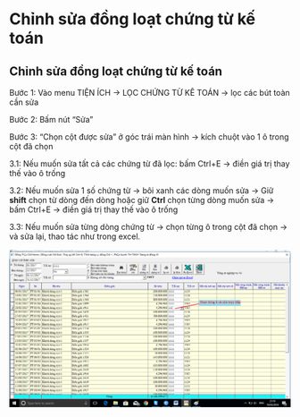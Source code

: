 # Chỉnh sửa đồng loạt chứng từ kế toán

## Chỉnh sửa đồng loạt chứng từ kế toán

Bước 1: Vào menu TIỆN ÍCH -&gt; LỌC CHỨNG TỪ KÊ TOÁN -&gt; lọc các bút toàn cần sửa

Bước 2: Bấm nút “Sửa”

Bước 3: “Chọn cột được sửa” ở góc trái màn hình -&gt; kích chuột vào 1 ô trong cột đã chọn

3.1: Nếu muốn sửa tất cả các chứng từ đã lọc: bấm Ctrl+E -&gt; điền giá trị thay thế vào ô trống

3.2: Nếu muốn sửa 1 số chứng từ -&gt; bôi xanh các dòng muốn sửa -&gt; Giữ **shift** chọn từ dòng đến dòng hoặc giữ **Ctrl** chọn từng dòng muốn sửa -&gt; bấm Ctrl+E -&gt; điền giá trị thay thế vào ô trống

3.3: Nếu muốn sửa từng dòng chứng từ -&gt; chọn từng ô trong cột đã chọn -&gt; và sửa lại, thao tác như trong excel.

![](../.gitbook/assets/dl1.png)

 

